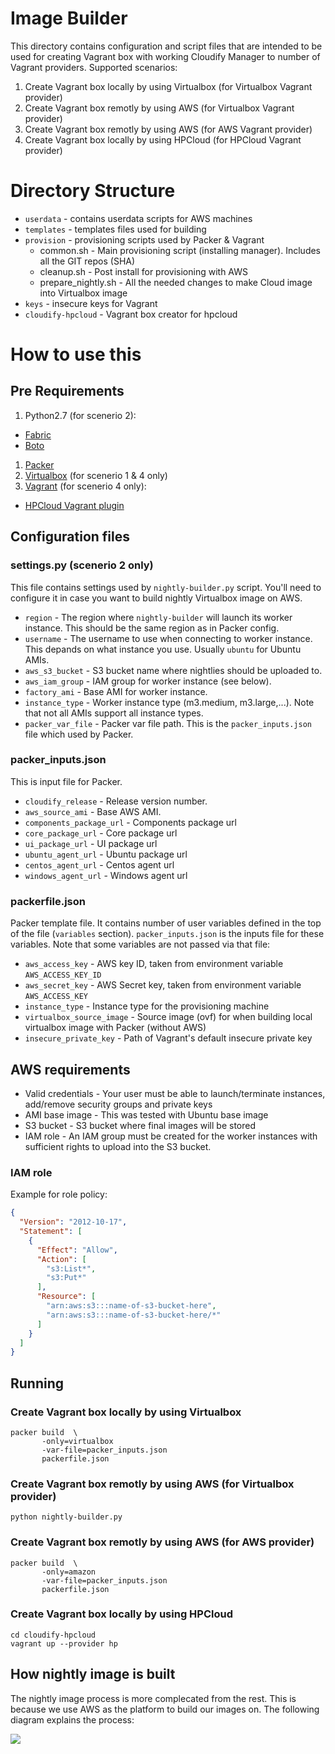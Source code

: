 # Image Builder
This directory contains configuration and script files that are intended to be used for creating Vagrant box with working Cloudify Manager to number of Vagrant providers.
Supported scenarios: 

1. Create Vagrant box locally by using Virtualbox (for Virtualbox Vagrant provider)
1. Create Vagrant box remotly by using AWS (for Virtualbox Vagrant provider)
1. Create Vagrant box remotly by using AWS (for AWS Vagrant provider)
1. Create Vagrant box locally by using HPCloud (for HPCloud Vagrant provider)

# Directory Structure
* `userdata` - contains userdata scripts for AWS machines 
* `templates` - templates files used for building
* `provision` - provisioning scripts used by Packer & Vagrant
  * common.sh - Main provisioning script (installing manager). Includes all the GIT repos (SHA)
  * cleanup.sh - Post install for provisioning with AWS
  * prepare_nightly.sh - All the needed changes to make Cloud image into Virtualbox image
* `keys` - insecure keys for Vagrant
* `cloudify-hpcloud` - Vagrant box creator for hpcloud

# How to use this
## Pre Requirements

1. Python2.7 (for scenerio 2):
  * [Fabric](http://www.fabfile.org/)
  * [Boto](http://docs.pythonboto.org/en/latest/)
1. [Packer](https://www.packer.io/)
1. [Virtualbox](https://www.virtualbox.org/) (for scenerio 1 & 4 only)
1. [Vagrant](https://www.vagrantup.com/) (for scenerio 4 only):
  * [HPCloud Vagrant plugin](https://github.com/mohitsethi/vagrant-hp)
  
## Configuration files
### settings.py (scenerio 2 only)
This file contains settings used by `nightly-builder.py` script. You'll need to configure it in case you want to build nightly Virtualbox image on AWS.
* `region` - The region where `nightly-builder` will launch its worker instance. This should be the same region as in Packer config.
* `username` - The username to use when connecting to worker instance. This depands on what instance you use. Usually `ubuntu` for Ubuntu AMIs.
* `aws_s3_bucket` - S3 bucket name where nightlies should be uploaded to.
* `aws_iam_group` - IAM group for worker instance (see below).
* `factory_ami` - Base AMI for worker instance.
* `instance_type` - Worker instance type (m3.medium, m3.large,...). Note that not all AMIs support all instance types.
* `packer_var_file` - Packer var file path. This is the `packer_inputs.json` file which used by Packer. 

### packer_inputs.json
This is input file for Packer. 
* `cloudify_release` - Release version number.
* `aws_source_ami` - Base AWS AMI.
* `components_package_url` - Components package url
* `core_package_url` - Core package url
* `ui_package_url` - UI package url
* `ubuntu_agent_url` - Ubuntu package url
* `centos_agent_url` - Centos agent url
* `windows_agent_url` - Windows agent url

### packerfile.json
Packer template file. It contains number of user variables defined in the top of the file (`variables` section). `packer_inputs.json` is the inputs file for these variables. Note that some variables are not passed via that file:
* `aws_access_key` - AWS key ID, taken from environment variable `AWS_ACCESS_KEY_ID`
* `aws_secret_key` - AWS Secret key, taken from environment variable `AWS_ACCESS_KEY`
* `instance_type` - Instance type for the provisioning machine
* `virtualbox_source_image` - Source image (ovf) for when building local virtualbox image with Packer (without AWS)
* `insecure_private_key` - Path of Vagrant's default insecure private key

## AWS requirements
* Valid credentials - Your user must be able to launch/terminate instances, add/remove security groups and private keys
* AMI base image - This was tested with Ubuntu base image
* S3 bucket - S3 bucket where final images will be stored
* IAM role - An IAM group must be created for the worker instances with sufficient rights to upload into the S3 bucket.

### IAM role
Example for role policy:
```json
{
  "Version": "2012-10-17",
  "Statement": [
    {
      "Effect": "Allow",
      "Action": [
        "s3:List*",
        "s3:Put*"
      ],
      "Resource": [
        "arn:aws:s3:::name-of-s3-bucket-here",
        "arn:aws:s3:::name-of-s3-bucket-here/*"
      ]
    }
  ]
}
```

## Running

### Create Vagrant box locally by using Virtualbox 
```shell
packer build  \
       -only=virtualbox
       -var-file=packer_inputs.json
       packerfile.json
```

### Create Vagrant box remotly by using AWS (for Virtualbox provider)
```shell
python nightly-builder.py
````

### Create Vagrant box remotly by using AWS (for AWS provider)
```shell
packer build  \
       -only=amazon
       -var-file=packer_inputs.json
       packerfile.json
```

### Create Vagrant box locally by using HPCloud
```shell
cd cloudify-hpcloud
vagrant up --provider hp
```
## How nightly image is built
The nightly image process is more complecated from the rest. This is because we use AWS as the platform to build our images on. The following diagram explains the process:


![](https://raw.githubusercontent.com/cloudify-cosmo/cloudify-packager/master/image-builder/nightly.png)

